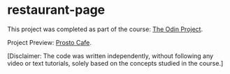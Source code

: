 # restaurant-page

This project was completed as part of the course: [The Odin Project](https://www.theodinproject.com/lessons/node-path-javascript-restaurant-page).

Project Preview: [Prosto Cafe](https://dasha-solomkina.github.io/restaurant-page/).

[Disclaimer: The code was written independently, without following any video or text tutorials, solely based on the concepts studied in the course.]

